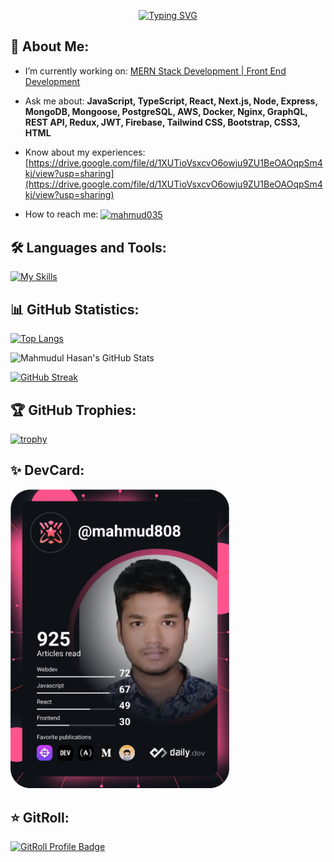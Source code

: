 <!-- <h1 align="center">Hi, I'm Mahmudul Hasan</h1>
<h2 align="center">MERN Stack Developer | Front End Developer</h2> -->

<p  align="center" >
<a href="https://git.io/typing-svg"><img src="https://readme-typing-svg.demolab.com?font=Fira+Code&weight=700&pause=1000&width=435&lines=Hi%2C+I'm+Mahmudul+Hasan;MERN+Stack+Developer+;Front+End+Developer" alt="Typing SVG" /></a>
</p>

<h2>💫 About Me:</h2> 

- I’m currently working on: [MERN Stack Development | Front End Development](https://github.com/mahmud035/HomeTech)

- Ask me about: **JavaScript, TypeScript, React, Next.js, Node, Express, MongoDB, Mongoose, PostgreSQL, AWS, Docker, Nginx, GraphQL, REST API, Redux, JWT, Firebase, Tailwind CSS, Bootstrap, CSS3, HTML**

- Know about my experiences: [https://drive.google.com/file/d/1XUTioVsxcvO6owju9ZU1BeOAOqpSm4kj/view?usp=sharing](https://drive.google.com/file/d/1XUTioVsxcvO6owju9ZU1BeOAOqpSm4kj/view?usp=sharing)

<!-- - How to reach me: **https://www.linkedin.com/in/mahmud035/** || **mahamudulhasan4148@gmail.com** -->

- How to reach me: <a href="https://linkedin.com/in/mahmud035" target="blank"><img align="center" src="https://raw.githubusercontent.com/rahuldkjain/github-profile-readme-generator/master/src/images/icons/Social/linked-in-alt.svg" alt="mahmud035" height="20" width="40" /></a>

<h2 align="left">🛠️ Languages and Tools:</h2>

[![My Skills](https://skillicons.dev/icons?i=js,ts,react,nextjs,redux,nodejs,express,mongodb,postgres,aws,docker,nginx,graphql,postman,firebase,tailwind,bootstrap,css,html,vscode,git,github,netlify,vercel,figma,c,codepen,discord,md,stackoverflow)](https://skillicons.dev)

<h2>📊 GitHub Statistics: </h2>

[![Top Langs](https://github-readme-stats-mahmud035.vercel.app/api/top-langs/?username=mahmud035&langs_count=10&layout=compact&theme=tokyonight&hide_border=true)](https://github.com/anuraghazra/github-readme-stats)

![Mahmudul Hasan's GitHub Stats](https://github-readme-stats-mahmud035.vercel.app/api?username=mahmud035&show_icons=true&theme=tokyonight&count_private=true&hide=contribs&hide_border=true)

[![GitHub Streak](https://streak-stats.demolab.com/?user=mahmud035&theme=tokyonight&hide_border=true)](https://git.io/streak-stats)

<h2>🏆 GitHub Trophies: </h2>

[![trophy](https://github-profile-trophy.vercel.app/?username=mahmud035&theme=tokyonight&no-frame=true&margin-w=15&margin-h=10&row=2&column=3)](https://github.com/ryo-ma/github-profile-trophy)

<h2 align="left">✨ DevCard:</h2>
<a href="https://app.daily.dev/Mahmud"><img src="https://github.com/mahmud035/mahmud035/blob/main/devcard.svg" width="350" alt="mahmudul hasan's Dev Card"/></a>
<br/>
<h2 align="left">⭐ GitRoll:</h2>
<a href="https://gitroll.io/profile/uhZOYEbG6W3crj5YFZure5jbu1Vn1" target="_blank"><img src="https://gitroll.io/api/badges/profiles/v1/uhZOYEbG6W3crj5YFZure5jbu1Vn1" alt="GitRoll Profile Badge"/></a>

<!-- <img src="https://www.codewars.com/users/mahmud035/badges/micro"/>  -->

<!-- <h2>⭐ Pinned: </h2> 

[![Readme Card](https://github-readme-stats.vercel.app/api/pin/?username=mahmud035&repo=HomeTech&theme=tokyonight&hide_border=true)](https://github.com/mahmud035/HomeTech)

[![Readme Card](https://github-readme-stats.vercel.app/api/pin/?username=mahmud035&repo=Nurturing-Minds&theme=tokyonight&hide_border=true)](https://github.com/mahmud035/Nurturing-Minds)

[![Readme Card](https://github-readme-stats.vercel.app/api/pin/?username=mahmud035&repo=BrainStormy&theme=tokyonight&hide_border=true)](https://github.com/mahmud035/BrainStormy)

[![Readme Card](https://github-readme-stats.vercel.app/api/pin/?username=mahmud035&repo=WebTesty&theme=tokyonight&hide_border=true)](https://github.com/mahmud035/WebTesty)

[![Readme Card](https://github-readme-stats.vercel.app/api/pin/?username=mahmud035&repo=Share-A-Fact&theme=tokyonight&hide_border=true)](https://github.com/mahmud035/Share-A-Fact)

[![Readme Card](https://github-readme-stats.vercel.app/api/pin/?username=mahmud035&repo=Task-Manager&theme=tokyonight&hide_border=true)](https://github.com/mahmud035/Task-Manager)

[![Readme Card](https://github-readme-stats.vercel.app/api/pin/?username=mahmud035&repo=Quran-Mazid---api&theme=tokyonight&hide_border=true)](https://github.com/mahmud035/Quran-Mazid---api) -->
